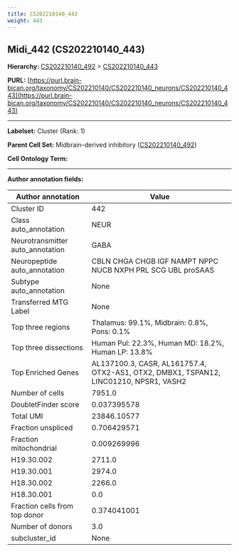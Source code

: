 ```yaml
---
title: CS202210140_443
weight: 443
---
```

## Midi_442 (CS202210140_443)
<b>Hierarchy: </b>
[CS202210140_492](../CS202210140_492) >
[CS202210140_443](../CS202210140_443)

**PURL:** [https://purl.brain-bican.org/taxonomy/CS202210140/CS202210140_neurons/CS202210140_443](https://purl.brain-bican.org/taxonomy/CS202210140/CS202210140_neurons/CS202210140_443)

---


**Labelset:** Cluster (Rank: 1)

**Parent Cell Set:** Midbrain-derived inhibitory ([CS202210140_492](../CS202210140_492))



**Cell Ontology Term:** 

[MARKER GENES.]: #


---

[TRANSFERRED ANNOTATIONS.]: #


[AUTHOR ANNOTATION FIELDS.]: #


**Author annotation fields:**

| Author annotation | Value |
|-------------------|-------|
|Cluster ID|442|
|Class auto_annotation|NEUR|
|Neurotransmitter auto_annotation|GABA|
|Neuropeptide auto_annotation|CBLN CHGA CHGB IGF NAMPT NPPC NUCB NXPH PRL SCG UBL proSAAS|
|Subtype auto_annotation|None|
|Transferred MTG Label|None|
|Top three regions|Thalamus: 99.1%, Midbrain: 0.8%, Pons: 0.1%|
|Top three dissections|Human Pul: 22.3%, Human MD: 18.2%, Human LP: 13.8%|
|Top Enriched Genes|AL137100.3, CASR, AL161757.4, OTX2-AS1, OTX2, DMBX1, TSPAN12, LINC01210, NPSR1, VASH2|
|Number of cells|7951.0|
|DoubletFinder score|0.037395578|
|Total UMI|23846.10577|
|Fraction unspliced|0.706429571|
|Fraction mitochondrial|0.009269996|
|H19.30.002|2711.0|
|H19.30.001|2974.0|
|H18.30.002|2266.0|
|H18.30.001|0.0|
|Fraction cells from top donor|0.374041001|
|Number of donors|3.0|
|subcluster_id|None|
